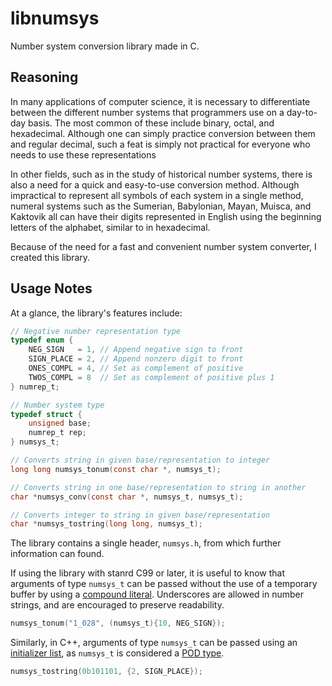 # libnumsys
Number system conversion library made in C.

## Reasoning
In many applications of computer science, it is necessary to differentiate between the different number systems that programmers use on a day-to-day basis. The most common of these include binary, octal, and hexadecimal. Although one can simply practice conversion between them and regular decimal, such a feat is simply not practical for everyone who needs to use these representations

In other fields, such as in the study of historical number systems, there is also a need for a quick and easy-to-use conversion method. Although impractical to represent all symbols of each system in a single method, numeral systems such as the Sumerian, Babylonian, Mayan, Muisca, and Kaktovik all can have their digits represented in English using the beginning letters of the alphabet, similar to in hexadecimal.

Because of the need for a fast and convenient number system converter, I created this library.

## Usage Notes
At a glance, the library's features include:
```C
// Negative number representation type
typedef enum {
	NEG_SIGN   = 1,	// Append negative sign to front
	SIGN_PLACE = 2,	// Append nonzero digit to front
	ONES_COMPL = 4,	// Set as complement of positive
	TWOS_COMPL = 8	// Set as complement of positive plus 1
} numrep_t;

// Number system type
typedef struct {
	unsigned base;
	numrep_t rep;
} numsys_t;

// Converts string in given base/representation to integer
long long numsys_tonum(const char *, numsys_t);

// Converts string in one base/representation to string in another
char *numsys_conv(const char *, numsys_t, numsys_t);

// Converts integer to string in given base/representation
char *numsys_tostring(long long, numsys_t);
```
The library contains a single header, `numsys.h`, from which further information can found.

If using the library with stanrd C99 or later, it is useful to know that arguments of type `numsys_t` can be passed without the use of a temporary buffer by using a [compound literal](https://en.cppreference.com/w/c/language/compound_literal). Underscores are allowed in number strings, and are encouraged to preserve readability.
```C
numsys_tonum("1_028", (numsys_t){10, NEG_SIGN});
```
Similarly, in C++, arguments of type `numsys_t` can be passed using an [initializer list](https://en.cppreference.com/w/cpp/utility/initializer_list), as `numsys_t` is considered a [POD type](https://stackoverflow.com/questions/146452/what-are-pod-types-in-c).
```C++
numsys_tostring(0b101101, {2, SIGN_PLACE});
```
